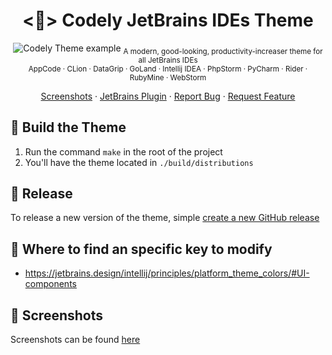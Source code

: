 <h1 align="center">
  <🎨> Codely JetBrains IDEs Theme
</h1>
<p align="center">
    <img src="https://user-images.githubusercontent.com/1331435/91795346-b732fc00-ec1d-11ea-852e-e800c4beb1ff.gif" alt="Codely Theme example">
    <sub>A modern, good-looking, productivity-increaser theme for all JetBrains IDEs<br>AppCode · CLion · DataGrip · GoLand · Intellij IDEA · PhpStorm · PyCharm · Rider · RubyMine · WebStorm</sub>
</p>
<p align="center">
  <a href="docs/screenshots.md">Screenshots</a>
  ·
  <a href="https://plugins.jetbrains.com/plugin/12891-codelytv-theme">JetBrains Plugin</a>
  ·
  <a href="https://github.com/CodelyTV/jetbrains-theme/issues">Report Bug</a>
  ·
  <a href="https://github.com/CodelyTV/jetbrains-theme/issues">Request Feature</a>
</p>

## 🧱 Build the Theme

1. Run the command `make` in the root of the project
2. You'll have the theme located in `./build/distributions`

## 🚀 Release

To release a new version of the theme, simple [create a new GitHub release](https://github.com/CodelyTV/jetbrains-theme/releases/new)

## 📄 Where to find an specific key to modify

* https://jetbrains.design/intellij/principles/platform_theme_colors/#UI-components

## 🌅 Screenshots

Screenshots can be found [here](docs/screenshots.md)
